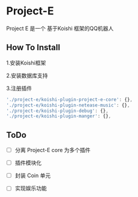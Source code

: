 # Project-E

Project E 是一个 基于Koishi 框架的QQ机器人

## How To Install

1.安装Koishi框架

2.安装数据库支持

3.注册插件

```js
'./project-e/koishi-plugin-project-e-core': {},
'./project-e/koishi-plugin-netease-music': {},
'./project-e/koishi-plugin-debug': {},
'./project-e/koishi-plugin-manger': {},
```

## ToDo

- [ ] 分离 Project-E core 为多个插件
- [ ] 插件模块化
- [ ] 封装 Coin 单元
- [ ] 实现娱乐功能

